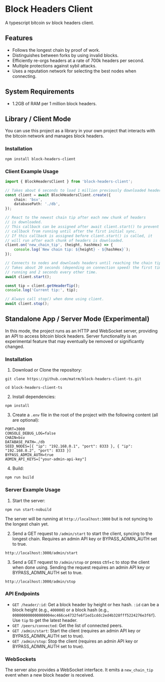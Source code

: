 # Block Headers Client

A typescript bitcoin sv block headers client.

## Features

- Follows the longest chain by proof of work.
- Distinguishes between forks by using invalid blocks.
- Efficiently re-orgs headers at a rate of 700k headers per second.
- Multiple protections against sybil attacks.
- Uses a reputation network for selecting the best nodes when connecting.

## System Requirements

- 1.2GB of RAM per 1 million block headers.

## Library / Client Mode

You can use this project as a library in your own project that interacts with the bitcoin network and manages block headers.

### Installation

```
npm install block-headers-client
```

### Client Example Usage

```typescript
import { BlockHeadersClient } from 'block-headers-client';

// Takes about 6 seconds to load 1 million previously downloaded headers.
const client = await BlockHeadersClient.create({
	chain: 'bsv',
	databasePath: './db',
});

// React to the newest chain tip after each new chunk of headers
// is downloaded.
// This callback can be assigned after await client.start() to prevent this
// callback from running until after the first initial sync.
// If this callback is assigned before client.start() is called, it
// will run after each chunk of headers is downloaded.
client.on('new_chain_tip', (height, hashHex) => {
	console.log(`New chain tip: ${height} - ${hashHex}`);
});

// Connects to nodes and downloads headers until reaching the chain tip.
// Takes about 20 seconds (depending on connection speed) the first time
// running and 2 seconds every other time.
await client.start();

const tip = client.getHeaderTip();
console.log('Current tip:', tip);

// Always call stop() when done using client.
await client.stop();
```

## Standalone App / Server Mode (Experimental)

In this mode, the project runs as an HTTP and WebSocket server, providing an API to access bitcoin block headers. Server functionality is an experimental feature that may eventually be removed or significantly changed.

### Installation

1. Download or Clone the repository:
```
git clone https://github.com/matrm/block-headers-client-ts.git
```
```
cd block-headers-client-ts
```
2. Install dependencies:
```
npm install
```
3. Create a `.env` file in the root of the project with the following content (all are optional):
```
PORT=3000
CONSOLE_DEBUG_LOG=false
CHAIN=bsv
DATABASE_PATH=./db
SEED_NODES=[{ "ip": "192.168.0.1", "port": 8333 }, { "ip": "192.168.0.2", "port": 8333 }]
BYPASS_ADMIN_AUTH=true
ADMIN_API_KEYS=["your-admin-api-key"]
```
4. Build:
```
npm run build
```

### Server Example Usage

1. Start the server:
```
npm run start-nobuild
```

The server will be running at `http://localhost:3000` but is not syncing to the longest chain yet.

2. Send a GET request to `/admin/start` to start the client, syncing to the longest chain. Requires an admin API key or BYPASS_ADMIN_AUTH set to true.
```
http://localhost:3000/admin/start
```

3. Send a GET request to `/admin/stop` or press ctrl+c to stop the client when done using. Sending the request requires an admin API key or BYPASS_ADMIN_AUTH set to true.
```
http://localhost:3000/admin/stop
```

### API Endpoints

-   `GET /header/:id`: Get a block header by height or hex hash. `:id` can be a block height (e.g., `400000`) or a block hash (e.g., `000000000000000004ec466ce4732fe6f1ed1cddc2ed4b328fff5224276e3f6f`). Use `tip` to get the latest header.
-   `GET /peers/connected`: Get the list of connected peers.
-   `GET /admin/start`: Start the client (requires an admin API key or BYPASS_ADMIN_AUTH set to true).
-   `GET /admin/stop`: Stop the client (requires an admin API key or BYPASS_ADMIN_AUTH set to true).

### WebSockets

The server also provides a WebSocket interface. It emits a `new_chain_tip` event when a new block header is received.